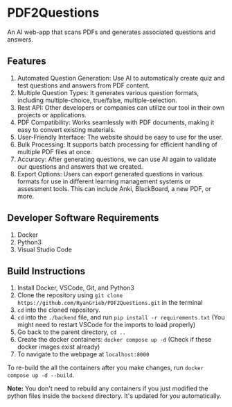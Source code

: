 # PDF2Questions

An AI web-app that scans PDFs and generates associated questions and answers.

## Features

1. Automated Question Generation: Use AI to automatically create quiz and test
   questions and answers from PDF content.
2. Multiple Question Types: It generates various question formats, including
   multiple-choice, true/false, multiple-selection.
3. Rest API: Other developers or companies can utilize our tool in their own projects
   or applications.
4. PDF Compatibility: Works seamlessly with PDF documents, making it easy to
   convert existing materials.
5. User-Friendly Interface: The website should be easy to use for the user.
6. Bulk Processing: It supports batch processing for efficient handling of multiple
   PDF files at once.
7. Accuracy: After generating questions, we can use AI again to validate our
   questions and answers that we created.
8. Export Options: Users can export generated questions in various formats for use
   in different learning management systems or assessment tools. This can include
   Anki, BlackBoard, a new PDF, or more.

## Developer Software Requirements

1. Docker
2. Python3
3. Visual Studio Code

## Build Instructions

1. Install Docker, VSCode, Git, and Python3
2. Clone the repository using `git clone https://github.com/RyanGrieb/PDF2Questions.git` in the terminal
3. `cd` into the cloned repository.
4. `cd` into the `./backend` file, and run `pip install -r requirements.txt` (You might need to restart VSCode for the imports to load properly)
5. Go back to the parent directory, `cd ..`
6. Create the docker containers: `docker compose up -d` (Check if these docker images exist already)
7. To navigate to the webpage at `localhost:8000`

To re-build the all the containers after you make changes, run `docker compose up -d --build`.

**Note:** You don't need to rebuild any containers if you just modified the python files inside the `backend` directory. It's updated for you automatically.
